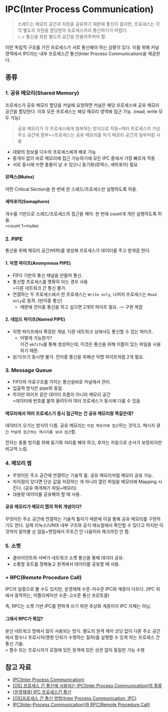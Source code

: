 # IPC(Inter Process Communication)

> 스레드는 메모리 공간과 자원을 공유하기 때문에 통신이 쉽지만, 프로세스는 각각 별도의 자원을 할당받아 프로세스끼리 통신하기가 어렵다. <br>
> ㄴ> 통신을 위한 별도의 공간을 만들어주어야 함.

이런 독립적 구조를 가진 프로세스가 서로 통신해야 하는 상황이 있다. 이를 위해 커널 영역에서 IPC라는 내부 프로세스간 통신(Inter Process Communication)을 제공한다.

## 종류

### 1. 공유 메모리(Shared Memory)

프로세스가 공유 메모리 할당을 커널에 요청하면 커널은 해당 프로세스에 공유 메모리 공간을 할당한다. 이후 모든 프로세스는 해당 메모리 영역에 접근 가능. (read, write 모두 가능)

> 공유 메모리가 각 프로세스에게 첨부하는 방식으로 작동=여러 프로세스의 가상 주소 공간에 첨부=>프로세스는 공유 메모리를 자기 메모리 공간의 일부처럼 사용

- 대량의 정보를 다수의 프로세스에게 배포 가능
- 중개자 없이 바로 메모리에 접근 가능하기에 모든 IPC 중에서 가장 빠르게 작동
- 서로 동시에 쓰면 충돌이 날 수 있으니 동기화(뮤텍스, 세마포어) 필요

#### 뮤텍스(Mutex)

어떤 Critical Section을 한 번에 한 스레드/프로세스만 실행하도록 허용.

#### 세마포어(Semaphore)

개수를 기반으로 스레드/프로세스의 접근을 제어. 한 번에 count개 개만 실행하도록 허용.<br>
=count 1=mutex

### 2. PIPE

통신을 위해 메모리 공간(버퍼)를 생성해 프로세스가 데이터를 주고 받게끔 한다.

#### 1. 익명 파이프(Anonymous PIPE)

- FIFO 기반의 통신 채널을 만들어 통신.
- 통신할 프로세스를 명확히 아는 경우 사용<br>
  =다른 네트워크 간 통신 불가.
- 연결하는 두 프로세스에서 한 프로세스는 `Write only`, 나머지 프로세스는 `Read only`로 동작. (반이중 통신)
  - 때문에 전이중 통신을 하고 싶으면 2개의 파이프 필요. -> 구현 복잡

#### 2. 네임드 파이프(Named PIPE)

- 익명 파이프에서 확장된 개념. 다른 네트워크 상에서도 통신할 수 있는 파이프.
  - 어떻게 가능한가?<br>
    이건 `mkfifo`를 통해 생성하는데, 이것은 통신을 위해 이름이 있는 파일을 사용하기 때문.
- 읽기/쓰기 동시엔 불가. 전이중 통신을 위해선 익명 파이프처럼 2개 필요.

### 3. Message Queue

- FIFO의 자료구조를 가지는 통신설비로 커널에서 관리.
- 입출력 방식은 pipe와 동일.
- 하지만 파이프 같은 데이터 흐름이 아니라 메모리 공간<br>
  =데이터에 번호를 붙여 올려두어 여러 프로세스가 동시에 다룰 수 있음

#### 메모리에서 여러 프로세스가 동시 접근하는 건 공유 메모리랑 똑같은데?
데이터가 오가는 방식이 다름. 공유 메모리는 `직접 메모리에 접근`하는 것이고, 메시지 큐는 `커널에 접근하는 메시지를 보내 접근`함.

전자는 충돌 방지를 위해 동기화 처리를 해야 하고, 후자는 자동으로 순서가 보장되지만 비교적 느림.

### 4. 메모리 맵
- 무엇이든 주소 공간에 연결하는 기술적 틀. 공유 메모리처럼 메모리 공유 가능.
- 차이점이 있다면 단순 값을 저장하는 게 아니라 열린 파일을 메모리에 Mapping 시킨다. (공유 매개체가 파일+메모리)
- 대용량 데이터를 공유해야 할 때 사용.

#### 공유 메모리가 메모리 맵의 하위 개념이다?
무엇이든 주소 공간에 연결하는 기술적 틀이기 때문에 이걸 통해 공유 메모리를 구현하기도 한다. 실제 리눅스/UNIX 내부 구조와 공식 매뉴얼에서 확인할 수 있다고 하지만 이것까지 알아볼 순 없음+면접에서 무조건 안 나옴이라 체크까진 안 함.

### 5. 소켓
- 클라이언트와 서버가 네트워크 소켓 통신을 통해 데이터 공유.
- 소통할 포트를 정해놓고 원격에서 데이터를 공유할 때 사용.

### + RPC(Remote Procedure Call)
IPC의 일종으로 볼 수도 있지만, 운영체제 수준-저수준 IPC와 계층이 다르다. (IPC 위에서 동작하는, 어플리케이션 수준-고수준 통신 프로토콜)

즉, RPC는 소켓 기반 IPC를 편하게 쓰기 위한 추상화 계층이지 IPC 자체는 아님.

#### 그래서 RPC가 뭐임?
분산 네트워크 망에서 많이 사용되는 방식. 별도의 원격 제어 코딩 없이 다른 주소 공간에서 함수나 프로시저(명령 단위가 수행하는 절차)를 실행할 수 있게 하는 프로세스 간 통신 기술.<br>
= 함수 또는 프로시저가 로컬에 있든 원격에 있든 상관 없이 동일한 기능 수행

## 참고 자료

- [IPC(Inter Process Communication)](https://gyoogle.dev/blog/computer-science/operating-system/IPC.html)
- [[OS] 프로세스 간 통신에 사용되는 IPC(Inter Process Communication)의 종류](https://rlaehddnd0422.tistory.com/241)
- [[운영체제] IPC 프로세스간 통신](https://heeonii.tistory.com/13)
- [[OS]프로세스 간 통신 방법(Inter Process Communication, IPC)](https://dar0m.tistory.com/233)
- [IPC(Inter-Process Communication)와 RPC(Remote Procedure Call)](https://organizingdata.tistory.com/141#google_vignette)